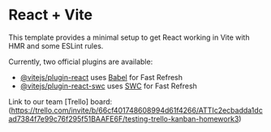 # React + Vite

This template provides a minimal setup to get React working in Vite with HMR and some ESLint rules.

Currently, two official plugins are available:

- [@vitejs/plugin-react](https://github.com/vitejs/vite-plugin-react/blob/main/packages/plugin-react/README.md) uses [Babel](https://babeljs.io/) for Fast Refresh
- [@vitejs/plugin-react-swc](https://github.com/vitejs/vite-plugin-react-swc) uses [SWC](https://swc.rs/) for Fast Refresh

Link to our team [Trello] board: (https://trello.com/invite/b/66cf401748608994d61f4266/ATTIc2ecbadda1dcad7384f7e99c76f295f51BAAFE6F/testing-trello-kanban-homework3)
